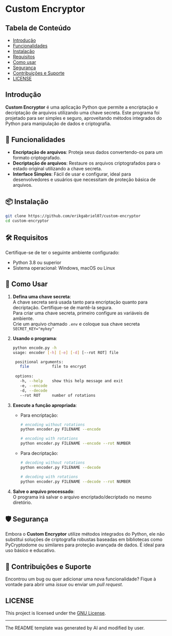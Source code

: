 # Custom Encryptor

## Tabela de Conteúdo
- [Introdução](#introdução)
- [Funcionalidades](#🚀-funcionalidades)  
- [Instalação](#instalação)  
- [Requisitos](#requisitos)  
- [Como usar](#como-usar)  
- [Segurança](#segurança)  
- [Contribuições e Suporte](#contribuições-e-suporte)
- [LICENSE](#LICENSE)

## Introdução
**Custom Encryptor** é uma aplicação Python que permite a encriptação e decriptação de arquivos utilizando uma chave secreta. Este programa foi projetado para ser simples e seguro, aproveitando métodos integrados do Python para manipulação de dados e criptografia.

## 🚀 Funcionalidades

- **Encriptação de arquivos**: Proteja seus dados convertendo-os para um formato criptografado.
- **Decriptação de arquivos**: Restaure os arquivos criptografados para o estado original utilizando a chave secreta.
- **Interface Simples**: Fácil de usar e configurar, ideal para desenvolvedores e usuários que necessitam de proteção básica de arquivos.

## 📦 Instalação
```bash
git clone https://github.com/erikgabriel07/custom-encryptor
cd custom-encryptor
```

## 🛠️ Requisitos

Certifique-se de ter o seguinte ambiente configurado:

- Python 3.8 ou superior
- Sistema operacional: Windows, macOS ou Linux

## 🔑 Como Usar

1. **Defina uma chave secreta**:  
   A chave secreta será usada tanto para encriptação quanto para decriptação. Certifique-se de mantê-la segura.  
   Para criar uma chave secreta, primeiro configure as variáveis de ambiente.  
   Crie um arquivo chamado `.env` e coloque sua chave secreta `SECRET_KEY="mykey"`

2. **Usando o programa**:  
   ```bash
   python encode.py -h
   usage: encoder [-h] [-e] [-d] [--rot ROT] file

    positional arguments:
      file          file to encrypt
    
    options:
      -h, --help    show this help message and exit
      -e, --encode
      -d, --decode
      --rot ROT     number of rotations
   ```

3. **Execute a função apropriada**:
   - Para encriptação:
     ```bash
     # encoding without rotations
     python encoder.py FILENAME --encode

     # encoding with rotations
     python encoder.py FILENAME --encode --rot NUMBER
     ```
   - Para decriptação:
     ```bash
     # decoding without rotations
     python encoder.py FILENAME --decode

     # decoding with rotations
     python encoder.py FILENAME --decode --rot NUMBER
     ```
     
4. **Salve o arquivo processado**:  
   O programa irá salvar o arquivo encriptado/decriptado no mesmo diretório.

## 🛡️ Segurança

Embora o **Custom Encryptor** utilize métodos integrados do Python, ele não substitui soluções de criptografia robustas baseadas em bibliotecas como PyCryptodome ou similares para proteção avançada de dados. É ideal para uso básico e educativo.

## 🐛 Contribuições e Suporte

Encontrou um bug ou quer adicionar uma nova funcionalidade? Fique à vontade para abrir uma *issue* ou enviar um *pull request*.  

## LICENSE
This project is licensed under the [GNU License](LICENSE).

---

The README template was generated by AI and modified by user.
